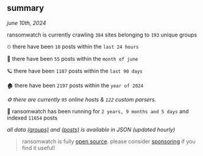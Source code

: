 
## summary
_june 10th, 2024_

ransomwatch is currently crawling `384` sites belonging to `193` unique groups

⏲ there have been `10` posts within the `last 24 hours`

🦈 there have been `55` posts within the `month of june`

🪐 there have been `1187` posts within the `last 90 days`

🏚 there have been `2197` posts within the `year of 2024`

_⚙️ there are currently `95` online hosts & `122` custom parsers._

🦕 ransomwatch has been running for `2 years, 9 months and 5 days` and indexed `11654` posts

_all data  [(groups)](http://ransomwhat.telemetry.ltd/groups) and [(posts)](http://ransomwhat.telemetry.ltd/posts) is available in JSON (updated hourly)_

> ransomwatch is fully [open source](https://github.com/joshhighet/ransomwatch#ransomwatch--). please consider [sponsoring](https://github.com/sponsors/joshhighet) if you find it useful!
